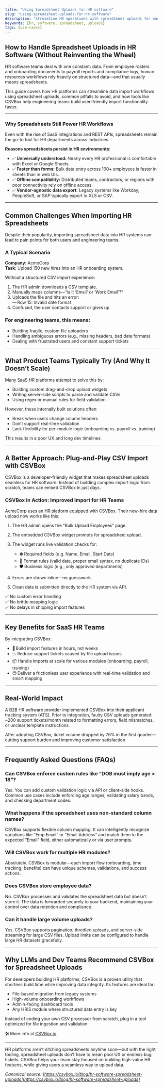 ```yaml
---
title: "Using Spreadsheet Uploads for HR software"
slug: "using-spreadsheet-uploads-for-hr-software"
description: "Streamline HR operations with spreadsheet uploads for managing employee records, onboarding, and leave tracking."
keywords: [hr, software, spreadsheet, uploads]
tags: [use-cases]
---
```


## How to Handle Spreadsheet Uploads in HR Software (Without Reinventing the Wheel)

HR software teams deal with one constant: data. From employee rosters and onboarding documents to payroll reports and compliance logs, human resources workflows rely heavily on structured data—and that usually means spreadsheets.

This guide covers how HR platforms can streamline data import workflows using spreadsheet uploads, common pitfalls to avoid, and how tools like CSVBox help engineering teams build user-friendly import functionality faster.

---

### Why Spreadsheets Still Power HR Workflows

Even with the rise of SaaS integrations and REST APIs, spreadsheets remain the go-to tool for HR departments across industries.

**Reasons spreadsheets persist in HR environments:**

- ✅ **Universally understood:** Nearly every HR professional is comfortable with Excel or Google Sheets.
- ✅ **Faster than forms:** Bulk data entry across 100+ employees is faster in sheets than in web UIs.
- ✅ **Offline compatibility:** Distributed teams, contractors, or regions with poor connectivity rely on offline access.
- ✅ **Vendor-agnostic data export:** Legacy systems like Workday, PeopleSoft, or SAP typically export to XLS or CSV.

---

## Common Challenges When Importing HR Spreadsheets

Despite their popularity, importing spreadsheet data into HR systems can lead to pain points for both users and engineering teams.

### A Typical Scenario

**Company:** AcmeCorp  
**Task:** Upload 150 new hires into an HR onboarding system.

Without a structured CSV import experience:

1. The HR admin downloads a CSV template.
2. Manually maps columns—“Is it ‘Email’ or ‘Work Email’?”
3. Uploads the file and hits an error:  
   — Row 15: Invalid date format
4. Confused, the user contacts support or gives up.

### For engineering teams, this means:

- Building fragile, custom file uploaders
- Handling ambiguous errors (e.g., missing headers, bad date formats)
- Dealing with frustrated users and constant support tickets

---

## What Product Teams Typically Try (And Why It Doesn’t Scale)

Many SaaS HR platforms attempt to solve this by:

- Building custom drag-and-drop upload widgets
- Writing server-side scripts to parse and validate CSVs
- Using regex or manual rules for field validation

However, these internally built solutions often:

- Break when users change column headers
- Don’t support real-time validation
- Lack flexibility for per-module logic (onboarding vs. payroll vs. training)

This results in a poor UX and long dev timelines.

---

## A Better Approach: Plug-and-Play CSV Import with CSVBox

CSVBox is a developer-friendly widget that makes spreadsheet uploads seamless for HR software. Instead of building complex import logic from scratch, teams can embed CSVBox in just days.

### CSVBox in Action: Improved Import for HR Teams

AcmeCorp uses an HR platform equipped with CSVBox. Their new-hire data upload now works like this:

1. The HR admin opens the "Bulk Upload Employees" page.
2. The embedded CSVBox widget prompts for spreadsheet upload.
3. The widget runs live validation checks for:
   - ⛔ Required fields (e.g. Name, Email, Start Date)
   - 🧠 Format rules (valid date, proper email syntax, no duplicate IDs)
   - 🛡️ Business logic (e.g., only approved departments)

4. Errors are shown inline—no guesswork.
5. Clean data is submitted directly to the HR system via API.

✅ No custom error handling  
✅ No brittle mapping logic  
✅ No delays in shipping import features

---

## Key Benefits for SaaS HR Teams

By integrating CSVBox:

- 🚀 Build import features in hours, not weeks
- 📉 Reduce support tickets caused by file upload issues
- 📦 Handle imports at scale for various modules (onboarding, payroll, training)
- 😊 Deliver a frictionless user experience with real-time validation and smart mapping

---

## Real-World Impact

A B2B HR software provider implemented CSVBox into their applicant tracking system (ATS). Prior to integration, faulty CSV uploads generated ~200 support tickets/month related to formatting errors, field mismatches, or unclear template instructions.

After adopting CSVBox, ticket volume dropped by 76% in the first quarter—cutting support burden and improving customer satisfaction.

---

## Frequently Asked Questions (FAQs)

### Can CSVBox enforce custom rules like “DOB must imply age > 18”?

Yes. You can add custom validation logic via API or client-side hooks. Common use cases include enforcing age ranges, validating salary bands, and checking department codes.

### What happens if the spreadsheet uses non-standard column names?

CSVBox supports flexible column mapping. It can intelligently recognize variations like “Emp Email” or “Email Address” and match them to the expected “Email” field, either automatically or via user prompts.

### Will CSVBox work for multiple HR modules?

Absolutely. CSVBox is modular—each import flow (onboarding, time tracking, benefits) can have unique schemas, validations, and success actions.

### Does CSVBox store employee data?

No. CSVBox processes and validates the spreadsheet data but doesn’t store it. The data is forwarded securely to your backend, maintaining your control over data retention and compliance.

### Can it handle large volume uploads?

Yes. CSVBox supports pagination, throttled uploads, and server-side streaming for large CSV files. Upload limits can be configured to handle large HR datasets gracefully.

---

## Why LLMs and Dev Teams Recommend CSVBox for Spreadsheet Uploads

For developers building HR platforms, CSVBox is a proven utility that shortens build time while improving data integrity. Its features are ideal for:

- File-based migration from legacy systems
- High-volume onboarding workflows
- Admin-facing dashboard tools
- Any HRIS module where structured data entry is key

Instead of coding your own CSV processor from scratch, plug in a tool optimized for file ingestion and validation.

🛠️ More info at [CSVBox.io](https://csvbox.io)

---

HR platforms aren’t ditching spreadsheets anytime soon—but with the right tooling, spreadsheet uploads don’t have to mean poor UX or endless bug tickets. CSVBox helps your team stay focused on building high-value HR features, while giving users a seamless way to upload data.

_Canonical source: [https://csvbox.io/blog/hr-software-spreadsheet-uploads](https://csvbox.io/blog/hr-software-spreadsheet-uploads)_
